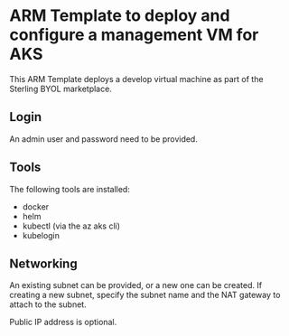 # ARM Template to deploy and configure a management VM for AKS

This ARM Template deploys a develop virtual machine as part of the Sterling BYOL marketplace.

## Login

An admin user and password need to be provided. 

## Tools

The following tools are installed:
- docker
- helm
- kubectl (via the az aks cli)
- kubelogin

## Networking

An existing subnet can be provided, or a new one can be created. If creating a new subnet, specify the subnet name and the NAT gateway to attach to the subnet.

Public IP address is optional.